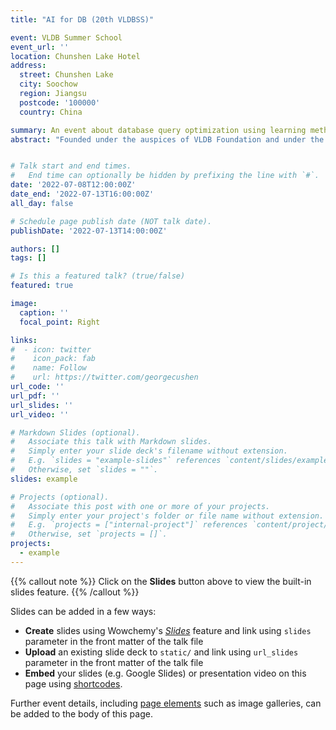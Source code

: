 ```yaml
---
title: "AI for DB (20th VLDBSS)"

event: VLDB Summer School
event_url: ''
location: Chunshen Lake Hotel
address:
  street: Chunshen Lake
  city: Soochow
  region: Jiangsu
  postcode: '100000'
  country: China

summary: An event about database query optimization using learning methods.
abstract: "Founded under the auspices of VLDB Foundation and under the database Committee of China Computer Society, the Chinese Database Academy aims to provide a learning and exchange opportunity for Chinese teachers, scholars and graduate students who are engaged in or are interested in database theory and technology research. Every year, the school invites internationally renowned scholars in database and related fields to give lectures in China irregularly, so as to promote China's comprehensive and timely understanding of the frontiers of international database science, and on this premise, based on application research and development of unique data management technologies and systems."


# Talk start and end times.
#   End time can optionally be hidden by prefixing the line with `#`.
date: '2022-07-08T12:00:00Z'
date_end: '2022-07-13T16:00:00Z'
all_day: false

# Schedule page publish date (NOT talk date).
publishDate: '2022-07-13T14:00:00Z'

authors: []
tags: []

# Is this a featured talk? (true/false)
featured: true

image:
  caption: ''
  focal_point: Right

links:
#  - icon: twitter
#    icon_pack: fab
#    name: Follow
#    url: https://twitter.com/georgecushen
url_code: ''
url_pdf: ''
url_slides: ''
url_video: ''

# Markdown Slides (optional).
#   Associate this talk with Markdown slides.
#   Simply enter your slide deck's filename without extension.
#   E.g. `slides = "example-slides"` references `content/slides/example-slides.md`.
#   Otherwise, set `slides = ""`.
slides: example

# Projects (optional).
#   Associate this post with one or more of your projects.
#   Simply enter your project's folder or file name without extension.
#   E.g. `projects = ["internal-project"]` references `content/project/deep-learning/index.md`.
#   Otherwise, set `projects = []`.
projects:
  - example
---
```


{{% callout note %}}
Click on the **Slides** button above to view the built-in slides feature.
{{% /callout %}}

Slides can be added in a few ways:

- **Create** slides using Wowchemy's [_Slides_](https://wowchemy.com/docs/managing-content/#create-slides) feature and link using `slides` parameter in the front matter of the talk file
- **Upload** an existing slide deck to `static/` and link using `url_slides` parameter in the front matter of the talk file
- **Embed** your slides (e.g. Google Slides) or presentation video on this page using [shortcodes](https://wowchemy.com/docs/writing-markdown-latex/).

Further event details, including [page elements](https://wowchemy.com/docs/writing-markdown-latex/) such as image galleries, can be added to the body of this page.
